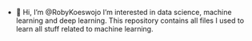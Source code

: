 - 👋 Hi, I’m @RobyKoeswojo
I’m interested in data science, machine learning and deep learning.
This repository contains all files I used to learn all stuff related to machine learning.

<!---
RobyKoeswojo/RobyKoeswojo is a ✨ special ✨ repository because its `README.md` (this file) appears on your GitHub profile.
You can click the Preview link to take a look at your changes.
--->
